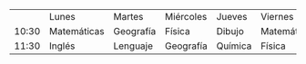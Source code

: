 <html>
  <body>
    <table>
      <tr>
        <td></td>
        <td>Lunes</td>
        <td>Martes</td>
        <td>Miércoles</td>
        <td>Jueves</td>
        <td>Viernes</td>
      </tr>
      <tr>
        <td>10:30</td>
        <td>Matemáticas</td>
        <td>Geografía</td>
        <td>Física</td>
        <td>Dibujo</td>
        <td>Matemáticas</td>
      </tr>
      <tr>
        <td>11:30</td>
        <td>Inglés</td>
        <td>Lenguaje</td>
        <td>Geografía</td>
        <td>Química</td>
        <td>Física</td>
      </tr>
    </table>
  </body>
 </html>
